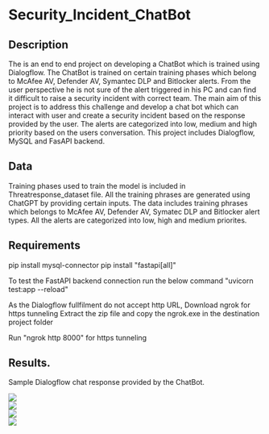 # Security_Incident_ChatBot

## Description
The is an end to end project on developing a ChatBot which is trained using Dialogflow. The ChatBot is trained on certain training phases which belong to McAfee AV, Defender AV, Symantec DLP and Bitlocker alerts. From the user perspective he is not sure of the alert triggered in his PC and can find it difficult to raise a security incident with correct team. The main aim of this project is to address this challenge and develop a chat bot which can interact with user and create a security incident based on the response provided by the user. The alerts are categorized into low, medium and high priority based on the users conversation. This project includes Dialogflow, MySQL and FasAPI backend.

## Data
Training phases used to train the model is included in Threatresponse_dataset file. All the training phrases are generated using ChatGPT by providing certain inputs. The data includes training phrases which belongs to McAfee AV, Defender AV, Symatec DLP and Bitlocker alert types. All the alerts are categorized into low, high and medium priorites.

## Requirements
pip install mysql-connector
pip install "fastapi[all]"

To test the FastAPI backend connection run the below command
"uvicorn test:app --reload"

As the Dialogflow fullfilment do not accept http URL, Download ngrok for https tunneling
Extract the zip file and copy the ngrok.exe in the destination project folder

Run "ngrok http 8000" for https tunneling

## Results.
Sample Dialogflow chat response provided by the ChatBot.
<div>
<img src="https://github.com/sunilkumar272/Security_Incident_ChatBot/assets/41378148/14f29c3a-b449-492d-b0f4-7ab5f8137b0e">
</div>
<div>
<img src="https://github.com/sunilkumar272/Security_Incident_ChatBot/assets/41378148/9e5c5934-ecf4-4061-8057-b93440c0296e">
</div>
<div>
<img src="https://github.com/sunilkumar272/Security_Incident_ChatBot/assets/41378148/0178b0e0-57aa-4571-921d-05d213fd52db">
</div>
<div>
<img src="https://github.com/sunilkumar272/Security_Incident_ChatBot/assets/41378148/e95c12b6-1ec3-4761-ab75-de6c8794dbd4">
</div>












